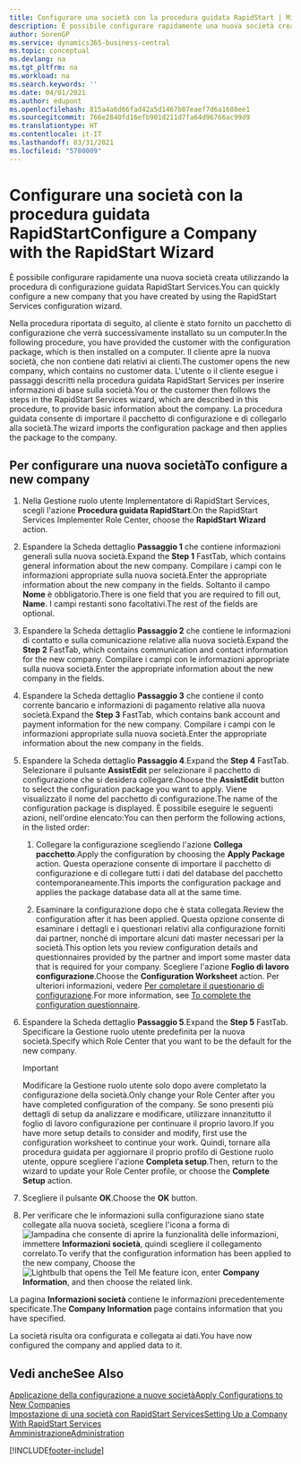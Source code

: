 ```yaml
---
title: Configurare una società con la procedura guidata RapidStart | Microsoft Docs
description: È possibile configurare rapidamente una nuova società creata utilizzando la procedura di configurazione guidata RapidStart Services.
author: SorenGP
ms.service: dynamics365-business-central
ms.topic: conceptual
ms.devlang: na
ms.tgt_pltfrm: na
ms.workload: na
ms.search.keywords: ''
ms.date: 04/01/2021
ms.author: edupont
ms.openlocfilehash: 815a4a6d66fad42a5d1467b87eaef7d6a1688ee1
ms.sourcegitcommit: 766e2840fd16efb901d211d7fa64d96766ac99d9
ms.translationtype: HT
ms.contentlocale: it-IT
ms.lasthandoff: 03/31/2021
ms.locfileid: "5780009"
---
```

# <a name="configure-a-company-with-the-rapidstart-wizard"></a><span data-ttu-id="e878f-103">Configurare una società con la procedura guidata RapidStart</span><span class="sxs-lookup"><span data-stu-id="e878f-103">Configure a Company with the RapidStart Wizard</span></span>
<span data-ttu-id="e878f-104">È possibile configurare rapidamente una nuova società creata utilizzando la procedura di configurazione guidata RapidStart Services.</span><span class="sxs-lookup"><span data-stu-id="e878f-104">You can quickly configure a new company that you have created by using the RapidStart Services configuration wizard.</span></span>

<span data-ttu-id="e878f-105">Nella procedura riportata di seguito, al cliente è stato fornito un pacchetto di configurazione che verrà successivamente installato su un computer.</span><span class="sxs-lookup"><span data-stu-id="e878f-105">In the following procedure, you have provided the customer with the configuration package, which is then installed on a computer.</span></span> <span data-ttu-id="e878f-106">Il cliente apre la nuova società, che non contiene dati relativi ai clienti.</span><span class="sxs-lookup"><span data-stu-id="e878f-106">The customer opens the new company, which contains no customer data.</span></span> <span data-ttu-id="e878f-107">L'utente o il cliente esegue i passaggi descritti nella procedura guidata RapidStart Services per inserire informazioni di base sulla società.</span><span class="sxs-lookup"><span data-stu-id="e878f-107">You or the customer then follows the steps in the RapidStart Services wizard, which are described in this procedure, to provide basic information about the company.</span></span> <span data-ttu-id="e878f-108">La procedura guidata consente di importare il pacchetto di configurazione e di collegarlo alla società.</span><span class="sxs-lookup"><span data-stu-id="e878f-108">The wizard imports the configuration package and then applies the package to the company.</span></span>  

## <a name="to-configure-a-new-company"></a><span data-ttu-id="e878f-109">Per configurare una nuova società</span><span class="sxs-lookup"><span data-stu-id="e878f-109">To configure a new company</span></span>  
1. <span data-ttu-id="e878f-110">Nella Gestione ruolo utente Implementatore di RapidStart Services, scegli l'azione **Procedura guidata RapidStart**.</span><span class="sxs-lookup"><span data-stu-id="e878f-110">On the RapidStart Services Implementer Role Center, choose the **RapidStart Wizard** action.</span></span>  
2. <span data-ttu-id="e878f-111">Espandere la Scheda dettaglio **Passaggio 1** che contiene informazioni generali sulla nuova società.</span><span class="sxs-lookup"><span data-stu-id="e878f-111">Expand the **Step 1** FastTab, which contains general information about the new company.</span></span> <span data-ttu-id="e878f-112">Compilare i campi con le informazioni appropriate sulla nuova società.</span><span class="sxs-lookup"><span data-stu-id="e878f-112">Enter the appropriate information about the new company in the fields.</span></span> <span data-ttu-id="e878f-113">Soltanto il campo **Nome** è obbligatorio.</span><span class="sxs-lookup"><span data-stu-id="e878f-113">There is one field that you are required to fill out, **Name**.</span></span> <span data-ttu-id="e878f-114">I campi restanti sono facoltativi.</span><span class="sxs-lookup"><span data-stu-id="e878f-114">The rest of the fields are optional.</span></span>  
3. <span data-ttu-id="e878f-115">Espandere la Scheda dettaglio **Passaggio 2** che contiene le informazioni di contatto e sulla comunicazione relative alla nuova società.</span><span class="sxs-lookup"><span data-stu-id="e878f-115">Expand the **Step 2** FastTab, which contains communication and contact information for the new company.</span></span> <span data-ttu-id="e878f-116">Compilare i campi con le informazioni appropriate sulla nuova società.</span><span class="sxs-lookup"><span data-stu-id="e878f-116">Enter the appropriate information about the new company in the fields.</span></span>
4. <span data-ttu-id="e878f-117">Espandere la Scheda dettaglio **Passaggio 3** che contiene il conto corrente bancario e informazioni di pagamento relative alla nuova società.</span><span class="sxs-lookup"><span data-stu-id="e878f-117">Expand the **Step 3** FastTab, which contains bank account and payment information for the new company.</span></span> <span data-ttu-id="e878f-118">Compilare i campi con le informazioni appropriate sulla nuova società.</span><span class="sxs-lookup"><span data-stu-id="e878f-118">Enter the appropriate information about the new company in the fields.</span></span>  
5. <span data-ttu-id="e878f-119">Espandere la Scheda dettaglio **Passaggio 4**.</span><span class="sxs-lookup"><span data-stu-id="e878f-119">Expand the **Step 4** FastTab.</span></span> <span data-ttu-id="e878f-120">Selezionare il pulsante **AssistEdit** per selezionare il pacchetto di configurazione che si desidera collegare.</span><span class="sxs-lookup"><span data-stu-id="e878f-120">Choose the **AssistEdit** button to select the configuration package you want to apply.</span></span> <span data-ttu-id="e878f-121">Viene visualizzato il nome del pacchetto di configurazione.</span><span class="sxs-lookup"><span data-stu-id="e878f-121">The name of the configuration package is displayed.</span></span> <span data-ttu-id="e878f-122">È possibile eseguire le seguenti azioni, nell'ordine elencato:</span><span class="sxs-lookup"><span data-stu-id="e878f-122">You can then perform the following actions, in the listed order:</span></span>  

    1. <span data-ttu-id="e878f-123">Collegare la configurazione scegliendo l'azione **Collega pacchetto**.</span><span class="sxs-lookup"><span data-stu-id="e878f-123">Apply the configuration by choosing the **Apply Package** action.</span></span> <span data-ttu-id="e878f-124">Questa operazione consente di importare il pacchetto di configurazione e di collegare tutti i dati del database del pacchetto contemporaneamente.</span><span class="sxs-lookup"><span data-stu-id="e878f-124">This imports the configuration package and applies the package database data all at the same time.</span></span>  

    2. <span data-ttu-id="e878f-125">Esaminare la configurazione dopo che è stata collegata.</span><span class="sxs-lookup"><span data-stu-id="e878f-125">Review the configuration after it has been applied.</span></span> <span data-ttu-id="e878f-126">Questa opzione consente di esaminare i dettagli e i questionari relativi alla configurazione forniti dai partner, nonché di importare alcuni dati master necessari per la società.</span><span class="sxs-lookup"><span data-stu-id="e878f-126">This option lets you review configuration details and questionnaires provided by the partner and import some master data that is required for your company.</span></span> <span data-ttu-id="e878f-127">Scegliere l'azione **Foglio di lavoro configurazione**.</span><span class="sxs-lookup"><span data-stu-id="e878f-127">Choose the **Configuration Worksheet** action.</span></span> <span data-ttu-id="e878f-128">Per ulteriori informazioni, vedere [Per completare il questionario di configurazione](admin-gather-customer-setup-values.md#to-complete-the-configuration-questionnaire).</span><span class="sxs-lookup"><span data-stu-id="e878f-128">For more information, see [To complete the configuration questionnaire](admin-gather-customer-setup-values.md#to-complete-the-configuration-questionnaire).</span></span>  

6. <span data-ttu-id="e878f-129">Espandere la Scheda dettaglio **Passaggio 5**.</span><span class="sxs-lookup"><span data-stu-id="e878f-129">Expand the **Step 5** FastTab.</span></span> <span data-ttu-id="e878f-130">Specificare la Gestione ruolo utente predefinita per la nuova società.</span><span class="sxs-lookup"><span data-stu-id="e878f-130">Specify which Role Center that you want to be the default for the new company.</span></span>  

    > [!IMPORTANT]  
    >  <span data-ttu-id="e878f-131">Modificare la Gestione ruolo utente solo dopo avere completato la configurazione della società.</span><span class="sxs-lookup"><span data-stu-id="e878f-131">Only change your Role Center after you have completed configuration of the company.</span></span> <span data-ttu-id="e878f-132">Se sono presenti più dettagli di setup da analizzare e modificare, utilizzare innanzitutto il foglio di lavoro configurazione per continuare il proprio lavoro.</span><span class="sxs-lookup"><span data-stu-id="e878f-132">If you have more setup details to consider and modify, first use the configuration worksheet to continue your work.</span></span> <span data-ttu-id="e878f-133">Quindi, tornare alla procedura guidata per aggiornare il proprio profilo di Gestione ruolo utente, oppure scegliere l'azione **Completa setup**.</span><span class="sxs-lookup"><span data-stu-id="e878f-133">Then, return to the wizard to update your Role Center profile, or choose the **Complete Setup** action.</span></span>

7. <span data-ttu-id="e878f-134">Scegliere il pulsante **OK**.</span><span class="sxs-lookup"><span data-stu-id="e878f-134">Choose the **OK** button.</span></span>  
8. <span data-ttu-id="e878f-135">Per verificare che le informazioni sulla configurazione siano state collegate alla nuova società, scegliere l'icona a forma di ![lampadina che consente di aprire la funzionalità delle informazioni](media/ui-search/search_small.png "Informazioni sull'operazione che si desidera eseguire"), immettere **Informazioni società**, quindi scegliere il collegamento correlato.</span><span class="sxs-lookup"><span data-stu-id="e878f-135">To verify that the configuration information has been applied to the new company, Choose the ![Lightbulb that opens the Tell Me feature](media/ui-search/search_small.png "Tell me what you want to do") icon, enter **Company Information**, and then choose the related link.</span></span>

<span data-ttu-id="e878f-136">La pagina **Informazioni società** contiene le informazioni precedentemente specificate.</span><span class="sxs-lookup"><span data-stu-id="e878f-136">The **Company Information** page contains information that you have specified.</span></span>   

<span data-ttu-id="e878f-137">La società risulta ora configurata e collegata ai dati.</span><span class="sxs-lookup"><span data-stu-id="e878f-137">You have now configured the company and applied data to it.</span></span>  

## <a name="see-also"></a><span data-ttu-id="e878f-138">Vedi anche</span><span class="sxs-lookup"><span data-stu-id="e878f-138">See Also</span></span>  
[<span data-ttu-id="e878f-139">Applicazione della configurazione a nuove società</span><span class="sxs-lookup"><span data-stu-id="e878f-139">Apply Configurations to New Companies</span></span>](admin-apply-configuration-to-new-companies.md)  
[<span data-ttu-id="e878f-140">Impostazione di una società con RapidStart Services</span><span class="sxs-lookup"><span data-stu-id="e878f-140">Setting Up a Company With RapidStart Services</span></span>](admin-set-up-a-company-with-rapidstart.md)  
[<span data-ttu-id="e878f-141">Amministrazione</span><span class="sxs-lookup"><span data-stu-id="e878f-141">Administration</span></span>](admin-setup-and-administration.md)


[!INCLUDE[footer-include](includes/footer-banner.md)]